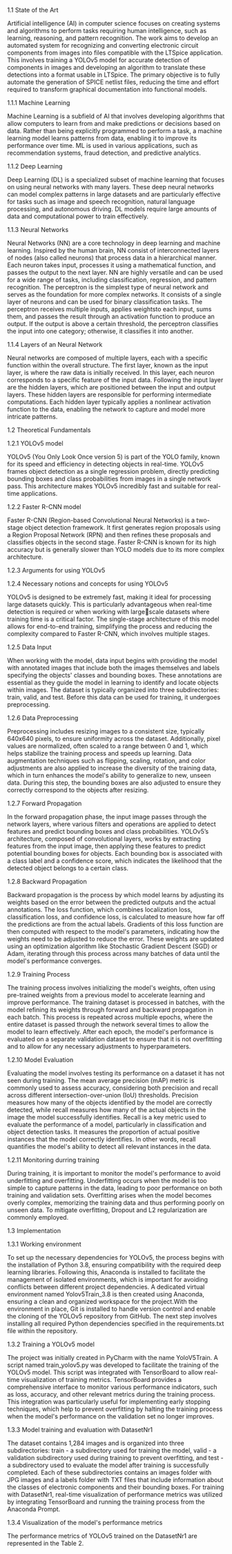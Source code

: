 1.1 State of the Art

Artificial intelligence (AI) in computer science focuses on creating systems and algorithms to 
perform tasks requiring human intelligence, such as learning, reasoning, and pattern recognition. 
The work aims to develop an automated system for recognizing and converting electronic 
circuit components from images into files compatible with the LTSpice application. This involves 
training a YOLOv5 model for accurate detection of components in images and developing an 
algorithm to translate these detections into a format usable in LTSpice. The primary objective is to 
fully automate the generation of SPICE netlist files, reducing the time and effort required to 
transform graphical documentation into functional models.

1.1.1 Machine Learning

Machine Learning is a subfield of AI that involves developing algorithms that allow computers 
to learn from and make predictions or decisions based on data. Rather than being explicitly 
programmed to perform a task, a machine learning model learns patterns from data, enabling it to 
improve its performance over time. ML is used in various applications, such as recommendation 
systems, fraud detection, and predictive analytics.

1.1.2 Deep Learning

Deep Learning (DL) is a specialized subset of machine learning that focuses on using neural 
networks with many layers. These deep neural networks can model complex patterns in large 
datasets and are particularly effective for tasks such as image and speech recognition, natural 
language processing, and autonomous driving. DL models require large amounts of data and 
computational power to train effectively.

1.1.3 Neural Networks

Neural Networks (NN) are a core technology in deep learning and machine learning. Inspired 
by the human brain, NN consist of interconnected layers of nodes (also called neurons) that process 
data in a hierarchical manner. Each neuron takes input, processes it using a mathematical function, 
and passes the output to the next layer. NN are highly versatile and can be used for a wide range of
tasks, including classification, regression, and pattern recognition.
The perceptron is the simplest type of neural network and serves as the foundation for more 
complex networks. It consists of a single layer of neurons and can be used for binary classification
tasks. The perceptron receives multiple inputs, applies weightsto each input, sums them, and passes 
the result through an activation function to produce an output. If the output is above a certain 
threshold, the perceptron classifies the input into one category; otherwise, it classifies it into 
another.

1.1.4 Layers of an Neural Network

Neural networks are composed of multiple layers, each with a specific function within the 
overall structure. The first layer, known as the input layer, is where the raw data is initially received. 
In this layer, each neuron corresponds to a specific feature of the input data. Following the input 
layer are the hidden layers, which are positioned between the input and output layers. These hidden 
layers are responsible for performing intermediate computations. Each hidden layer typically 
applies a nonlinear activation function to the data, enabling the network to capture and model more 
intricate patterns.

1.2 Theoretical Fundamentals

1.2.1 YOLOv5 model

YOLOv5 (You Only Look Once version 5) is part of the YOLO family, known for its speed 
and efficiency in detecting objects in real-time. YOLOv5 frames object detection as a single 
regression problem, directly predicting bounding boxes and class probabilities from images in a 
single network pass. This architecture makes YOLOv5 incredibly fast and suitable for real-time 
applications.

1.2.2 Faster R-CNN model

Faster R-CNN (Region-based Convolutional Neural Networks) is a two-stage object detection 
framework. It first generates region proposals using a Region Proposal Network (RPN) and then 
refines these proposals and classifies objects in the second stage. Faster R-CNN is known for its 
high accuracy but is generally slower than YOLO models due to its more complex architecture.

1.2.3 Arguments for using YOLOv5

1.2.4 Necessary notions and concepts for using YOLOv5

YOLOv5 is designed to be extremely fast, making it ideal for processing large datasets quickly. 
This is particularly advantageous when real-time detection is required or when working with largescale datasets where training time is a critical factor. The single-stage architecture of this model 
allows for end-to-end training, simplifying the process and reducing the complexity compared to 
Faster R-CNN, which involves multiple stages.

1.2.5 Data Input

When working with the model, data input begins with providing the model with annotated 
images that include both the images themselves and labels specifying the objects' classes and 
bounding boxes. These annotations are essential as they guide the model in learning to identify and 
locate objects within images. The dataset is typically organized into three subdirectories: train, 
valid, and test. Before this data can be used for training, it undergoes preprocessing.

1.2.6 Data Preprocessing

Preprocessing includes resizing images to a consistent size, typically 640x640 pixels, to ensure 
uniformity across the dataset. Additionally, pixel values are normalized, often scaled to a range 
between 0 and 1, which helps stabilize the training process and speeds up learning. Data 
augmentation techniques such as flipping, scaling, rotation, and color adjustments are also applied 
to increase the diversity of the training data, which in turn enhances the model's ability to generalize 
to new, unseen data. During this step, the bounding boxes are also adjusted to ensure they correctly 
correspond to the objects after resizing.

1.2.7 Forward Propagation

In the forward propagation phase, the input image passes through the network layers, where 
various filters and operations are applied to detect features and predict bounding boxes and class 
probabilities. YOLOv5’s architecture, composed of convolutional layers, works by extracting 
features from the input image, then applying these features to predict potential bounding boxes for 
objects. Each bounding box is associated with a class label and a confidence score, which indicates 
the likelihood that the detected object belongs to a certain class.

1.2.8 Backward Propagation

Backward propagation is the process by which model learns by adjusting its weights based on 
the error between the predicted outputs and the actual annotations. The loss function, which 
combines localization loss, classification loss, and confidence loss, is calculated to measure how 
far off the predictions are from the actual labels. Gradients of this loss function are then computed 
with respect to the model's parameters, indicating how the weights need to be adjusted to reduce 
the error. These weights are updated using an optimization algorithm like Stochastic Gradient 
Descent (SGD) or Adam, iterating through this process across many batches of data until the 
model's performance converges.

1.2.9 Training Process

The training process involves initializing the model's weights, often using pre-trained weights
from a previous model to accelerate learning and improve performance. The training dataset is 
processed in batches, with the model refining its weights through forward and backward 
propagation in each batch. This process is repeated across multiple epochs, where the entire dataset 
is passed through the network several times to allow the model to learn effectively. After each 
epoch, the model's performance is evaluated on a separate validation dataset to ensure that it is not 
overfitting and to allow for any necessary adjustments to hyperparameters.

1.2.10 Model Evaluation

Evaluating the model involves testing its performance on a dataset it has not seen during 
training. The mean average precision (mAP) metric is commonly used to assess accuracy, 
considering both precision and recall across different intersection-over-union (IoU) thresholds. 
Precision measures how many of the objects identified by the model are correctly detected, 
while recall measures how many of the actual objects in the image the model successfully identifies.
Recall is a key metric used to evaluate the performance of a model, particularly in classification 
and object detection tasks. It measures the proportion of actual positive instances that the model 
correctly identifies. In other words, recall quantifies the model's ability to detect all relevant 
instances in the data.

1.2.11 Monitoring durring training

During training, it is important to monitor the model's performance to avoid underfitting and 
overfitting. Underfitting occurs when the model is too simple to capture patterns in the data, leading 
to poor performance on both training and validation sets. Overfitting arises when the model 
becomes overly complex, memorizing the training data and thus performing poorly on unseen data. 
To mitigate overfitting, Dropout and L2 regularization are commonly employed.

1.3 Implementation

1.3.1 Working environment

To set up the necessary dependencies for YOLOv5, the process begins with the installation of 
Python 3.8, ensuring compatibility with the required deep learning libraries. Following this, 
Anaconda is installed to facilitate the management of isolated environments, which is important
for avoiding conflicts between different project dependencies. A dedicated virtual environment 
named Yolov5Train_3.8 is then created using Anaconda, ensuring a clean and organized 
workspace for the project.With the environment in place, Git is installed to handle version control 
and enable the cloning of the YOLOv5 repository from GitHub. The next step involves installing 
all required Python dependencies specified in the requirements.txt file within the repository.

1.3.2 Training a YOLOv5 model

The project was initially created in PyCharm with the name YoloV5Train. A script named 
train_yolov5.py was developed to facilitate the training of the YOLOv5 model. This script was 
integrated with TensorBoard to allow real-time visualization of training metrics.
TensorBoard provides a comprehensive interface to monitor various performance indicators, 
such as loss, accuracy, and other relevant metrics during the training process. This integration was
particularly useful for implementing early stopping techniques, which help to prevent overfitting 
by halting the training process when the model's performance on the validation set no longer 
improves.

1.3.3 Model training and evaluation with DatasetNr1

The dataset contains 1,284 images and is organized into three subdirectories: train - a 
subdirectory used for training the model, valid - a validation subdirectory used during training to 
prevent overfitting, and test - a subdirectory used to evaluate the model after training is successfully 
completed. 
Each of these subdirectories contains an images folder with JPG images and a labels folder 
with TXT files that include information about the classes of electronic components and their 
bounding boxes. For training with DatasetNr1, real-time visualization of performance metrics was 
utilized by integrating TensorBoard and running the training process from the Anaconda Prompt.

1.3.4 Visualization of the model's performance metrics

The performance metrics of YOLOv5 trained on the DatasetNr1 are represented in the Table 2.

